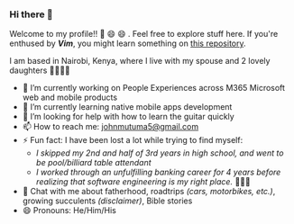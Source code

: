 ### Hi there 👋 

Welcome to my profile!! 👯 😄 😄 . Feel free to explore stuff here. If you're enthused by **_Vim_**, you might learn something on [this repository](https://github.com/johnmutuma5/vim-editor).

I am based in Nairobi, Kenya, where I live with my spouse and 2 lovely daughters 👨‍👩‍👧‍👧

- 🔭  I’m currently working on People Experiences across M365 Microsoft web and mobile products
- 🌱  I’m currently learning native mobile apps development
- 🤔  I’m looking for help with how to learn the guitar quickly
- 📫  How to reach me: johnmutuma5@gmail.com
- ⚡   Fun fact: I have been lost a lot while trying to find myself:
  -  _I skipped my 2nd and half of 3rd years in high school, and went to be pool/billiard table attendant_
  -  _I worked through an unfulfilling banking career for 4 years before realizing that software engineering is my right place._ 👨🏽‍💻 
- 💬  Chat with me about fatherhood, roadtrips _(cars, motorbikes, etc.)_, growing succulents _(disclaimer)_, Bible stories
- 😄  Pronouns: He/Him/His




<!--
**johnmutuma5/johnmutuma5** is a ✨ _special_ ✨ repository because its `README.md` (this file) appears on your GitHub profile.

Here are some ideas to get you started:

- 🔭 I’m currently working on ...
- 🌱 I’m currently learning ...
- 👯 I’m looking to collaborate on ...
- 🤔 I’m looking for help with ...
- 💬 Ask me about ...
- 📫 How to reach me: ...
- 😄 Pronouns: ...
- ⚡ Fun fact: ...
-->
